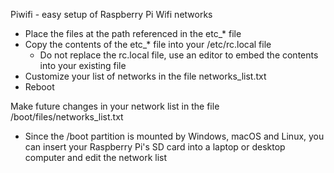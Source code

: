 Piwifi - easy setup of Raspberry Pi Wifi networks

* Place the files at the path referenced in the etc_* file
* Copy the contents of the etc_* file into your /etc/rc.local file
   * Do not replace the rc.local file, use an editor to embed the contents into your existing file
* Customize your list of networks in the file networks_list.txt
* Reboot


Make future changes in your network list in the file /boot/files/networks_list.txt
* Since the /boot partition is mounted by Windows, macOS and Linux, you can insert your Raspberry Pi's SD card into a laptop or desktop computer and edit the network list
